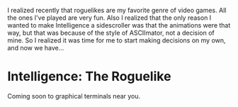 I realized recently that roguelikes are my favorite genre of video games.  All
the ones I've played are very fun.  Also I realized that the only reason I
wanted to make Intelligence a sidescroller was that the animations were that
way, but that was because of the style of ASCIImator, not a decision of mine.
So I realized it was time for me to start making decisions on my own, and now
we have...

Intelligence: The Roguelike
===========================

Coming soon to graphical terminals near you.
